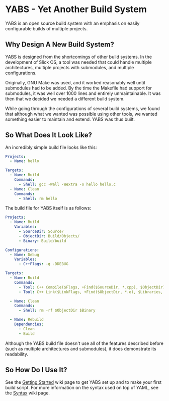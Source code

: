 # YABS - Yet Another Build System
YABS is an open source build system with an emphasis on easily configurable builds of multiple projects.

## Why Design A New Build System?
YABS is designed from the shortcomings of other  build systems. In the development of Slick OS, a tool was needed that could handle multiple architectures, multiple projects with submodules, and multiple configurations.

Originally, GNU Make was used, and it worked reasonably well until submodules had to be added. By the time the Makefile had support for submodules, it was well over 1000 lines and entirely unmaintainable. It was then that we decided we needed a different build system. 

While going through the configurations of several build systems, we found that although what we wanted was possible using other tools, we wanted something easier to maintain and extend. YABS was thus built.

## So What Does It Look Like?
An incredibly simple build file looks like this:
```yaml
Projects:
  - Name: hello

Targets:
  - Name: Build
    Commands:
      - Shell: gcc -Wall -Wextra -o hello hello.c
  - Name: Clean
    Commands:
      - Shell: rm hello
```

The build file for YABS itself is as follows:
```yaml
Projects:
  - Name: Build
    Variables:
      - SourceDir: Source/
      - ObjectDir: Build/Objects/
      - Binary: Build/build

Configurations:
  - Name: Debug
    Variables:
      - C++Flags: -g -DDEBUG

Targets:
  - Name: Build
    Commands:
      - Tool: C++ Compile($Flags, +Find($SourceDir, *.cpp), $ObjectDir)
      - Tool: C++ Link($LinkFlags, +Find($ObjectDir, *.o), $Libraries, $Binary)

  - Name: Clean
    Commands:
      - Shell: rm -rf $ObjectDir $Binary

  - Name: Rebuild
    Dependencies:
      - Clean
      - Build
```
Although the YABS build file doesn't use all of the features described before (such as multiple architectures and submodules), it does demonstrate its readability.

## So How Do I Use It?
See the [Getting Started](https://github.com/SlickOS/YABS/wiki/Getting-Started) wiki page to get YABS set up and to make your first build script. For more information on the syntax used on top of YAML, see the [Syntax](https://github.com/SlickOS/YABS/wiki/Syntax) wiki page.
